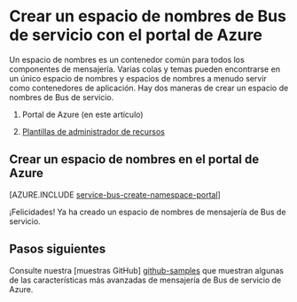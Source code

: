 <properties
    pageTitle="Crear un espacio de nombres de Bus de servicio con el portal de Azure | Microsoft Azure"
    description="Para empezar con Bus de servicio, necesitará un espacio de nombres. Aquí le mostramos cómo crear una con el portal de Azure."
    services="service-bus"
    documentationCenter=".net"
    authors="jtaubensee"
    manager="timlt"
    editor=""/>

<tags
    ms.service="service-bus"
    ms.devlang="tbd"
    ms.topic="get-started-article"
    ms.tgt_pltfrm="dotnet"
    ms.workload="na"
    ms.date="08/22/2016"
    ms.author="jotaub"/>

# <a name="create-a-service-bus-namespace-using-the-azure-portal"></a>Crear un espacio de nombres de Bus de servicio con el portal de Azure

Un espacio de nombres es un contenedor común para todos los componentes de mensajería. Varias colas y temas pueden encontrarse en un único espacio de nombres y espacios de nombres a menudo servir como contenedores de aplicación. Hay dos maneras de crear un espacio de nombres de Bus de servicio.

1.  Portal de Azure (en este artículo)

2.  [Plantillas de administrador de recursos][create-namespace-using-arm]

## <a name="create-a-namespace-in-the-azure-portal"></a>Crear un espacio de nombres en el portal de Azure

[AZURE.INCLUDE [service-bus-create-namespace-portal](../../includes/service-bus-create-namespace-portal.md)]

¡Felicidades! Ya ha creado un espacio de nombres de mensajería de Bus de servicio.

## <a name="next-steps"></a>Pasos siguientes

Consulte nuestra [muestras GitHub] [ github-samples] que muestran algunas de las características más avanzadas de mensajería de Bus de servicio de Azure.

[create-namespace-using-arm]: service-bus-resource-manager-overview.md
[github-samples]: https://github.com/Azure-Samples/azure-servicebus-messaging-samples